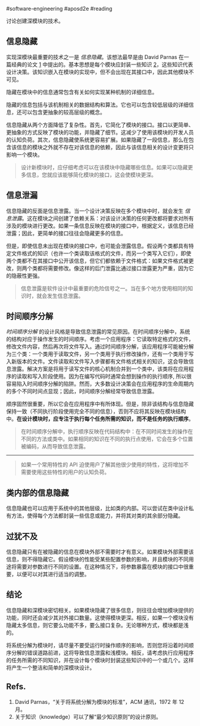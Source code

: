 #software-engineering #aposd2e #reading 

讨论创建深模块的技术。

## 信息隐藏

实现深模块最重要的技术之一是 _信息隐藏_。该想法最早是由 David Parnas 在一篇经典的论文 [1](#Refs.) 中提出的。基本思想是每个模块应封装一些知识 [2](#Refs.)，这些知识代表设计决策。该知识嵌入在模块的实现中，但不会出现在其接口中，因此其他模块不可见。

隐藏在模块中的信息通常包含有关如何实现某种机制的详细信息。

隐藏的信息包括与该机制相关的数据结构和算法。它也可以包含较低层级的详细信息，还可以包含更抽象的较高层级的概念。

信息隐藏从两个方面降低了复杂性。首先，它简化了模块的接口。接口以更简单、更抽象的方式反映了模块的功能，并隐藏了细节。这减少了使用该模块的开发人员的认知负荷。其次，信息隐藏使系统更容易扩展。如果隐藏了一段信息，那么在包含该信息的模块之外就不存在对该信息的依赖，因此与该信息相关的设计变更将只影响一个模块。

> 设计新模块时，应仔细考虑可以在该模块中隐藏哪些信息。如果可以隐藏更多信息，您就应该能够简化模块的接口，这会使模块更深。

## 信息泄漏

信息隐藏的反面是信息泄露。当一个设计决策反映在多个模块中时，就会发生 _信息泄露_。这在模块之间创建了依赖关系：对该设计决策的任何更改都将要求对所有涉及的模块进行更改。如果一条信息反映在模块的接口中，根据定义，该信息已经泄露；因此，更简单的接口往往会隐藏更多的信息。

但是，即使信息未出现在模块的接口中，也可能会泄露信息。假设两个类都具有特定文件格式的知识（也许一个类读取该格式的文件，而另一个类写入它们），即使两个类都不在其接口中公开该信息，但它们都依赖于文件格式：如果文件格式被更改，则两个类都将需要修改。像这样的后门泄露比通过接口泄露更为严重，因为它的隐蔽性更强。

> 信息泄露是软件设计中最重要的危险信号之一。当在多个地方使用相同的知识时，就会发生信息泄露。

## 时间顺序分解

_时间顺序分解_ 的设计风格是导致信息泄露的常见原因。在时间顺序分解中，系统的结构对应于操作发生的时间顺序。考虑一个应用程序：它读取特定格式的文件，修改文件内容，然后再次将文件写入。通过时间顺序分解，该应用程序可能被分解为三个类：一个类用于读取文件，另一个类用于执行修改操作，还有一个类用于写入新版本的文件。文件读取和文件写入步骤都有文件格式相关的知识，这会导致信息泄露。解决方案是将用于读写文件的核心机制合并到一个类中，该类将在应用程序的读取和写入阶段使用。因为在编写代码时通常会想到操作的执行顺序, 所以很容易陷入时间顺序分解的陷阱。然而，大多数设计决策会在应用程序的生命周期内的多个不同时间点显现；因此，时间顺序分解经常导致信息泄露。

顺序固然很重要，所以它会在应用程序中有所体现。但是，除非该结构与信息隐藏保持一致（不同执行阶段使用完全不同的信息），否则不应将其反映在模块结构中。**在设计模块时，应专注于执行每个任务所需的知识，而不是任务的执行顺序**。

> 在时间顺序分解中，执行顺序反映在代码结构中：在不同时间发生的操作在不同的方法或类中。如果相同的知识在不同的执行点使用，它会在多个位置被编码，从而导致信息泄露。

---

> 如果一个常用特性的 API 迫使用户了解其他很少使用的特性，这将增加不需要使用这些特性的用户的认知负荷。

## 类内部的信息隐藏

信息隐藏也可以应用于系统中的其他层级，比如类的内部。可以尝试在类中设计私有方法，使得每个方法都封装一些信息或能力，并将其对类的其余部分隐藏。

## 过犹不及

信息隐藏只有在被隐藏的信息在模块外部不需要时才有意义。如果模块外部需要该信息，则不得隐藏它。假设模块的性能受某些配置参数的影响，并且模块的不同用途将需要对参数进行不同的设置。在这种情况下，将参数暴露在模块的接口中很重要，以便可以对其进行适当的调整。

## 结论

信息隐藏和深模块密切相关。如果模块隐藏了很多信息，则往往会增加模块提供的功能，同时还会减少其对外接口数量。这使得模块更深。相反，如果一个模块没有隐藏太多信息，则它要么功能不多，要么接口复杂。无论哪种方式，模块都是浅的。

将系统分解为模块时，请尽量不要受运行时操作顺序的影响，否则您将沿着时间顺序分解的错误道路前进，这将导致信息泄露和浅模块。相反，请考虑执行应用程序的任务所需的不同知识，并在设计每个模块时封装这些知识中的一个或几个。这样将产生一个整洁和简单的深模块设计。

## Refs.

1. David Parnas，“关于将系统分解为模块的标准”，ACM 通讯，1972 年 12 月。
2. 关于知识（knowledge）可以了解“最少知识原则”的设计原则。